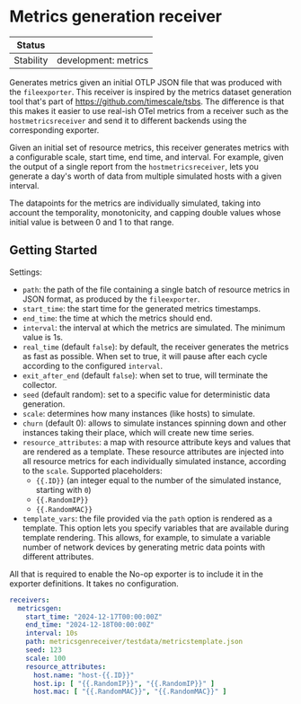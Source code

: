 # Metrics generation receiver

| Status        |                          |
| ------------- |--------------------------|
| Stability     | development: metrics     |

Generates metrics given an initial OTLP JSON file that was produced with the `fileexporter`.
This receiver is inspired by the metrics dataset generation tool that's part of https://github.com/timescale/tsbs.
The difference is that this makes it easier to use real-ish OTel metrics from a receiver such as the `hostmetricsreceiver`
and send it to different backends using the corresponding exporter.

Given an initial set of resource metrics, this receiver generates metrics with a configurable scale, start time, end time, and interval.
For example, given the output of a single report from the `hostmetricsreceiver`,
lets you generate a day's worth of data from multiple simulated hosts with a given interval.

The datapoints for the metrics are individually simulated, taking into account the temporality, monotonicity,
and capping double values whose initial value is between 0 and 1 to that range.

## Getting Started

Settings:
* `path`: the path of the file containing a single batch of resource metrics in JSON format, as produced by the `fileexporter`.
* `start_time`: the start time for the generated metrics timestamps.
* `end_time`: the time at which the metrics should end.
* `interval`: the interval at which the metrics are simulated.
  The minimum value is 1s.
* `real_time` (default `false`): by default, the receiver generates the metrics as fast as possible.
  When set to true, it will pause after each cycle according to the configured `interval`.
* `exit_after_end` (default `false`): when set to true, will terminate the collector.
* `seed` (default random): set to a specific value for deterministic data generation.
* `scale`: determines how many instances (like hosts) to simulate.
* `churn` (default 0): allows to simulate instances spinning down and other instances taking their place, which will create new time series.
* `resource_attributes`: a map with resource attribute keys and values that are rendered as a template.
  These resource attributes are injected into all resource metrics for each individually simulated instance, according to the `scale`.
  Supported placeholders:
  * `{{.ID}}` (an integer equal to the number of the simulated instance, starting with `0`)
  * `{{.RandomIP}}`
  * `{{.RandomMAC}}`
* `template_vars`: the file provided via the `path` option is rendered as a template.
  This option lets you specify variables that are available during template rendering.
  This allows, for example, to simulate a variable number of network devices by generating metric data points with different attributes.

All that is required to enable the No-op exporter is to include it in the
exporter definitions. It takes no configuration.

```yaml
receivers:
  metricsgen:
    start_time: "2024-12-17T00:00:00Z"
    end_time: "2024-12-18T00:00:00Z"
    interval: 10s
    path: metricsgenreceiver/testdata/metricstemplate.json
    seed: 123
    scale: 100
    resource_attributes:
      host.name: "host-{{.ID}}"
      host.ip: [ "{{.RandomIP}}", "{{.RandomIP}}" ]
      host.mac: [ "{{.RandomMAC}}", "{{.RandomMAC}}" ]
```
